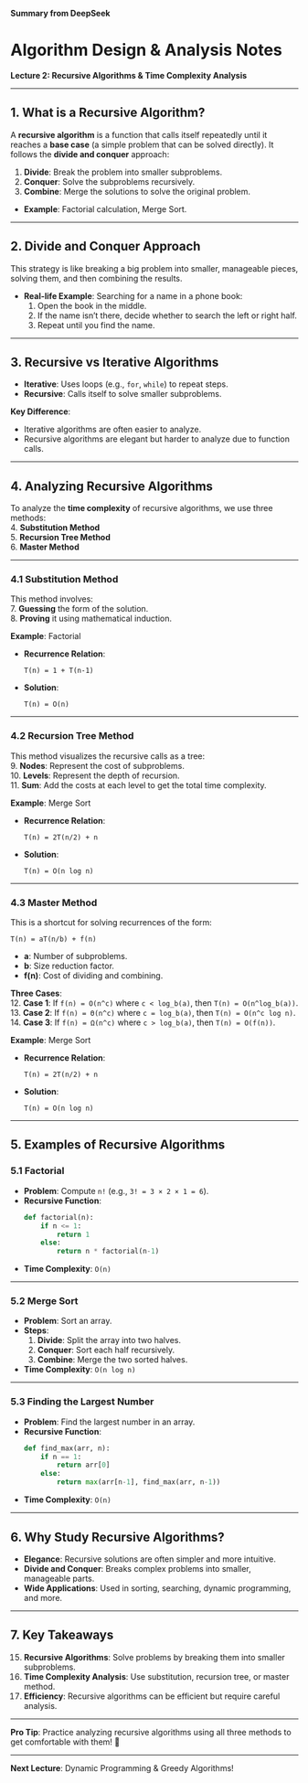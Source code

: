 **Summary from DeepSeek**

# **Algorithm Design & Analysis Notes**  
**Lecture 2: Recursive Algorithms & Time Complexity Analysis**  

---

## **1. What is a Recursive Algorithm?**  
A **recursive algorithm** is a function that calls itself repeatedly until it reaches a **base case** (a simple problem that can be solved directly). It follows the **divide and conquer** approach:  
1. **Divide**: Break the problem into smaller subproblems.  
2. **Conquer**: Solve the subproblems recursively.  
3. **Combine**: Merge the solutions to solve the original problem.  

- **Example**: Factorial calculation, Merge Sort.  

---

## **2. Divide and Conquer Approach**  
This strategy is like breaking a big problem into smaller, manageable pieces, solving them, and then combining the results.  

- **Real-life Example**: Searching for a name in a phone book:  
  1. Open the book in the middle.  
  2. If the name isn’t there, decide whether to search the left or right half.  
  3. Repeat until you find the name.  

---

## **3. Recursive vs Iterative Algorithms**  
- **Iterative**: Uses loops (e.g., `for`, `while`) to repeat steps.  
- **Recursive**: Calls itself to solve smaller subproblems.  

**Key Difference**:  
- Iterative algorithms are often easier to analyze.  
- Recursive algorithms are elegant but harder to analyze due to function calls.  

---

## **4. Analyzing Recursive Algorithms**  
To analyze the **time complexity** of recursive algorithms, we use three methods:  
4. **Substitution Method**  
5. **Recursion Tree Method**  
6. **Master Method**  

---

### **4.1 Substitution Method**  
This method involves:  
7. **Guessing** the form of the solution.  
8. **Proving** it using mathematical induction.  

**Example**: Factorial  
- **Recurrence Relation**:  
  ```  
  T(n) = 1 + T(n-1)  
  ```  
- **Solution**:  
  ```  
  T(n) = O(n)  
  ```  

---

### **4.2 Recursion Tree Method**  
This method visualizes the recursive calls as a tree:  
9. **Nodes**: Represent the cost of subproblems.  
10. **Levels**: Represent the depth of recursion.  
11. **Sum**: Add the costs at each level to get the total time complexity.  

**Example**: Merge Sort  
- **Recurrence Relation**:  
  ```  
  T(n) = 2T(n/2) + n  
  ```  
- **Solution**:  
  ```  
  T(n) = O(n log n)  
  ```  

---

### **4.3 Master Method**  
This is a shortcut for solving recurrences of the form:  
```  
T(n) = aT(n/b) + f(n)  
```  
- **a**: Number of subproblems.  
- **b**: Size reduction factor.  
- **f(n)**: Cost of dividing and combining.  

**Three Cases**:  
12. **Case 1**: If `f(n) = O(n^c)` where `c < log_b(a)`, then `T(n) = O(n^log_b(a))`.  
13. **Case 2**: If `f(n) = Θ(n^c)` where `c = log_b(a)`, then `T(n) = O(n^c log n)`.  
14. **Case 3**: If `f(n) = Ω(n^c)` where `c > log_b(a)`, then `T(n) = O(f(n))`.  

**Example**: Merge Sort  
- **Recurrence Relation**:  
  ```  
  T(n) = 2T(n/2) + n  
  ```  
- **Solution**:  
  ```  
  T(n) = O(n log n)  
  ```  

---

## **5. Examples of Recursive Algorithms**  

### **5.1 Factorial**  
- **Problem**: Compute `n!` (e.g., `3! = 3 × 2 × 1 = 6`).  
- **Recursive Function**:  
  ```python  
  def factorial(n):  
      if n <= 1:  
          return 1  
      else:  
          return n * factorial(n-1)  
  ```  
- **Time Complexity**: `O(n)`  

---

### **5.2 Merge Sort**  
- **Problem**: Sort an array.  
- **Steps**:  
  1. **Divide**: Split the array into two halves.  
  2. **Conquer**: Sort each half recursively.  
  3. **Combine**: Merge the two sorted halves.  
- **Time Complexity**: `O(n log n)`  

---

### **5.3 Finding the Largest Number**  
- **Problem**: Find the largest number in an array.  
- **Recursive Function**:  
  ```python  
  def find_max(arr, n):  
      if n == 1:  
          return arr[0]  
      else:  
          return max(arr[n-1], find_max(arr, n-1))  
  ```  
- **Time Complexity**: `O(n)`  

---

## **6. Why Study Recursive Algorithms?**  
- **Elegance**: Recursive solutions are often simpler and more intuitive.  
- **Divide and Conquer**: Breaks complex problems into smaller, manageable parts.  
- **Wide Applications**: Used in sorting, searching, dynamic programming, and more.  

---

## **7. Key Takeaways**  
15. **Recursive Algorithms**: Solve problems by breaking them into smaller subproblems.  
16. **Time Complexity Analysis**: Use substitution, recursion tree, or master method.  
17. **Efficiency**: Recursive algorithms can be efficient but require careful analysis.  

---

**Pro Tip**: Practice analyzing recursive algorithms using all three methods to get comfortable with them! 🚀  

--- 

**Next Lecture**: Dynamic Programming & Greedy Algorithms!